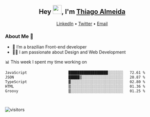 

<h2 align="center">Hey <img src="https://github.com/TheDudeThatCode/TheDudeThatCode/blob/master/Assets/Hi.gif" width="29">, I'm <a href="https://www.linkedin.com/in/thiago-almeida-69785569/">Thiago Almeida</a></h2>
<p align="center">
  <a href="https://www.linkedin.com/in/thiago-almeida-69785569/">LinkedIn</a> •
  <a href="https://twitter.com/thiagoloal">Twitter</a> •
  <a href="mailto:thiagoloal@gmail.com">Email</a>
</p>

### About Me 🚀
- 🌱  I’m a brazilian Front-end developer</br>
- 👨‍💻  I am passionate about Design and Web Development</br>

<!-- ![Thiago Almeida github stats](https://github-readme-stats.vercel.app/api?username=thiagoloal&show_icons=true&hide_border=true)&nbsp;&nbsp; -->

📊 This week I spent my time working on
<!--START_SECTION:waka-->

```txt
JavaScript                   ██████████████████░░░░░░░   72.61 %
JSON                         █████▒░░░░░░░░░░░░░░░░░░░   20.87 %
TypeScript                   ▓░░░░░░░░░░░░░░░░░░░░░░░░   02.80 %
HTML                         ▒░░░░░░░░░░░░░░░░░░░░░░░░   01.36 %
Groovy                       ▒░░░░░░░░░░░░░░░░░░░░░░░░   01.25 %
```

<!--END_SECTION:waka-->

<br />

![visitors](https://visitor-badge.laobi.icu/badge?page_id=thiagoloal.thiagoloal)
